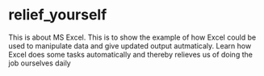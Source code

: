 # relief_yourself
This is about MS Excel. This is to show the example of how Excel could be used to manipulate data and give updated output autmaticaly. Learn how Excel does some tasks automatically and thereby relieves us of doing the job ourselves daily
